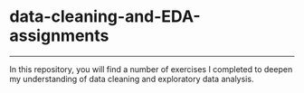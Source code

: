 # data-cleaning-and-EDA-assignments
---
In this repository, you will find a number of exercises I completed to deepen my understanding of data cleaning and exploratory data analysis.
